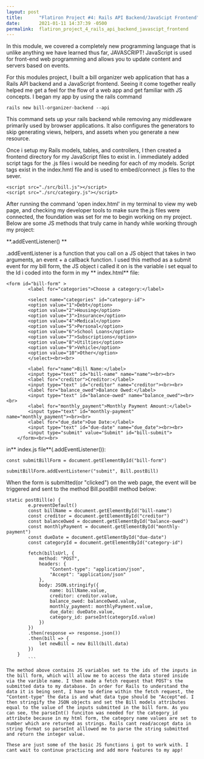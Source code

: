 ```yaml
---
layout: post
title:      "Flatiron Project #4: Rails API Backend/JavaScipt Frontend"
date:       2021-01-11 14:37:39 -0500
permalink:  flatiron_project_4_rails_api_backend_javascipt_frontend
---
```



In this module, we covered a completely new programming language that is unlike anything we have learned thus far, JAVASCRIPT! JavaScript is used for front-end web programming and allows you to update content and servers based on events.

For this modules project, I built a bill organizer web application that has a Rails API backend and a JavaScript frontend. Seeing it come together really helped me get a feel for the flow of a web app and get familiar with JS concepts. I began my app by using the rails command 
```
rails new bill-organizer-backend --api
```
This command sets up your rails backend while removing any middleware primarily used by browser applications. It also configures the generators to skip generating views, helpers, and assets when you generate a new resource.


Once i setup my Rails models, tables, and controllers, I then created a frontend directory for my JavaScript files to exist in. I immediately added script tags for the .js files i would be needing for each of my models. Script tags exist in the index.hmtl file and is used to embed/connect .js files to the sever.
```
<script src="./src/bill.js"></script>
<script src="./src/category.js"></script>
```

After running the command 'open index.html' in my terminal to view my web page, and checking my developer tools to make sure the.js files were connected, the foundation was set for me to begin working on my project. Below are some JS methods that truly came in handy while working through my project:

**.addEventListener()  ** 

.addEventListener is a function that you call on a JS object that takes in two arguments, an event + a callback function. I used this method as a submit event for my bill form, the JS object i called it on is the variable i set equal to the Id i coded into the form in my ** index.html** file:


```
<form id="bill-form" >
        <label for="categories">Choose a category:</label>

        <select name="categories" id="category-id">
        <option value="1">Debt</option>
        <option value="2">Housing</option>
        <option value="3">Insurance</option>
        <option value="4">Medical</option>
        <option value="5">Personal</option>
        <option value="6">School Loans</option>
        <option value="7">Subscriptions</option>
        <option value="8">Utilties</option>
        <option value="9">Vehicle</option>
        <option value="10">Other</option>
        </select><br><br>

        <label for="name">Bill Name:</label>
        <input type="text" id="bill-name" name="name"><br><br>
        <label for="creditor">Creditor:</label>
        <input type="text" id="creditor" name="creditor"><br><br>
        <label for="balance_owed">Balance Owed:</label>
        <input type="text" id="balance-owed" name="balance_owed"><br><br>
        <label for="monthly_payment">Monthly Payment Amount:</label>
        <input type="text" id="monthly-payment" name="monthly_payment"><br><br>
        <label for="due_date">Due Date:</label>
        <input type="text" id="due-date" name="due_date"><br><br>
        <input type="submit" value="Submit" id="bill-submit">
    </form><br><br>
```

in** index.js file**(.addEventListener()):
```
const submitBillForm = document.getElementById("bill-form")

submitBillForm.addEventListener("submit", Bill.postBill)
```

When the form is submitted(or "clicked") on the web page, the event will be triggered and sent to the method Bill.postBill method below:

```
static postBill(e) {
        e.preventDefault()
        const billName = document.getElementById("bill-name")
        const creditor = document.getElementById("creditor")
        const balanceOwed = document.getElementById("balance-owed")
        const monthlyPayment = document.getElementById("monthly-payment")
        const dueDate = document.getElementById("due-date")
        const categoryId = document.getElementById("category-id")

        fetch(billsUrl, {
            method: "POST",
            headers: {
                "Content-type": "application/json",
                "Accept": "application/json"
            },
            body: JSON.stringify({
                name: billName.value,
                creditor: creditor.value,
                balance_owed: balanceOwed.value,
                monthly_payment: monthlyPayment.value,
                due_date: dueDate.value,
                category_id: parseInt(categoryId.value)
            })
        })
        .then(response => response.json())
        .then(bill => {
            let newBill = new Bill(bill.data)
        })
    }
		```
		
The method above contains JS variables set to the ids of the inputs in the bill form, which will allow me to access the data stored inside via the varible name. I then made a fetch request that POST's the submitted data to my database. In order for Rails to understand the data it is being sent, I have to define within the fetch request, the "Content-type" the data is and what data type should be "Accept"ed. I then stringify the JSON objects and set the Bill models attributes equal to the value of the inputs submitted in the bill form. As you can see, the parseInt() funciton was needed for the category_id attribute because in my html form, the category name values are set to number which are returned as strings. Rails cant read/accept data in string format so parseInt alllowed me to parse the string submitted and return the integer value.

These are just some of the basic JS functions i got to work with. I cant wait to continue practicing and add more features to my app!
